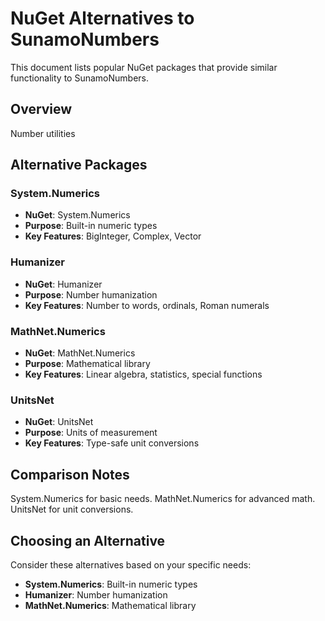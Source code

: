 # NuGet Alternatives to SunamoNumbers

This document lists popular NuGet packages that provide similar functionality to SunamoNumbers.

## Overview

Number utilities

## Alternative Packages

### System.Numerics
- **NuGet**: System.Numerics
- **Purpose**: Built-in numeric types
- **Key Features**: BigInteger, Complex, Vector

### Humanizer
- **NuGet**: Humanizer
- **Purpose**: Number humanization
- **Key Features**: Number to words, ordinals, Roman numerals

### MathNet.Numerics
- **NuGet**: MathNet.Numerics
- **Purpose**: Mathematical library
- **Key Features**: Linear algebra, statistics, special functions

### UnitsNet
- **NuGet**: UnitsNet
- **Purpose**: Units of measurement
- **Key Features**: Type-safe unit conversions

## Comparison Notes

System.Numerics for basic needs. MathNet.Numerics for advanced math. UnitsNet for unit conversions.

## Choosing an Alternative

Consider these alternatives based on your specific needs:
- **System.Numerics**: Built-in numeric types
- **Humanizer**: Number humanization
- **MathNet.Numerics**: Mathematical library

